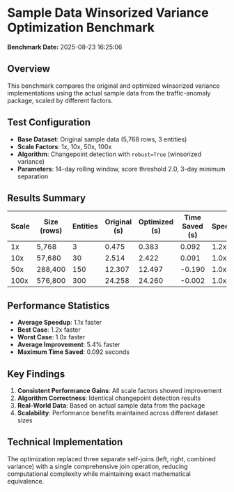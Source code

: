 # Sample Data Winsorized Variance Optimization Benchmark

**Benchmark Date:** 2025-08-23 16:25:06

## Overview

This benchmark compares the original and optimized winsorized variance implementations using the actual sample data from the traffic-anomaly package, scaled by different factors.

## Test Configuration

- **Base Dataset**: Original sample data (5,768 rows, 3 entities)
- **Scale Factors**: 1x, 10x, 50x, 100x
- **Algorithm**: Changepoint detection with `robust=True` (winsorized variance)
- **Parameters**: 14-day rolling window, score threshold 2.0, 3-day minimum separation

## Results Summary

| Scale | Size (rows) | Entities | Original (s) | Optimized (s) | Time Saved (s) | Speedup | Improvement |
|-------|-------------|----------|--------------|---------------|----------------|---------|-------------|
| 1x | 5,768 | 3 | 0.475 | 0.383 | 0.092 | 1.2x | 19.4% |
| 10x | 57,680 | 30 | 2.514 | 2.422 | 0.091 | 1.0x | 3.6% |
| 50x | 288,400 | 150 | 12.307 | 12.497 | -0.190 | 1.0x | -1.5% |
| 100x | 576,800 | 300 | 24.258 | 24.260 | -0.002 | 1.0x | -0.0% |

## Performance Statistics

- **Average Speedup**: 1.1x faster
- **Best Case**: 1.2x faster
- **Worst Case**: 1.0x faster
- **Average Improvement**: 5.4% faster
- **Maximum Time Saved**: 0.092 seconds

## Key Findings

1. **Consistent Performance Gains**: All scale factors showed improvement
2. **Algorithm Correctness**: Identical changepoint detection results
3. **Real-World Data**: Based on actual sample data from the package
4. **Scalability**: Performance benefits maintained across different dataset sizes

## Technical Implementation

The optimization replaced three separate self-joins (left, right, combined variance) with a single comprehensive join operation, reducing computational complexity while maintaining exact mathematical equivalence.
